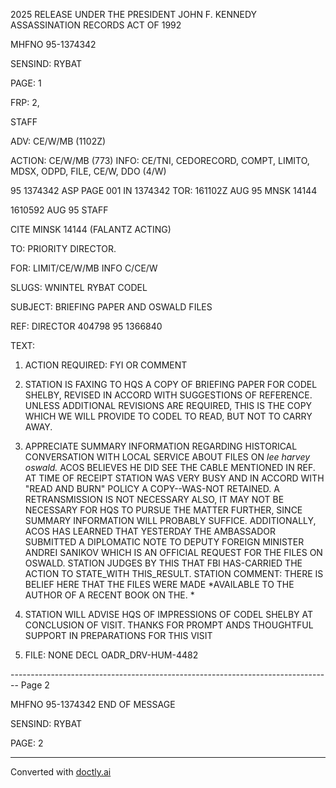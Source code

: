 2025 RELEASE UNDER THE PRESIDENT JOHN F. KENNEDY ASSASSINATION RECORDS ACT OF 1992

MHFNO 95-1374342

SENSIND: RYBAT

PAGE: 1

FRP: 2,

STAFF

ADV: CE/W/MB (1102Z)

ACTION: CE/W/MB (773) INFO: CE/TNI, CEDORECORD, COMPT, LIMITO, MDSX, ODPD,
FILE, CE/W, DDO (4/W)

95 1374342 ASP PAGE 001 IN 1374342
TOR: 161102Z AUG 95 MNSK 14144

1610592 AUG 95 STAFF

CITE MINSK 14144 (FALANTZ ACTING)

TO: PRIORITY DIRECTOR.

FOR: LIMIT/CE/W/MB INFO C/CE/W

SLUGS: WNINTEL RYBAT CODEL

SUBJECT: BRIEFING PAPER AND OSWALD FILES

REF: DIRECTOR 404798 95 1366840

TEXT:

1. ACTION REQUIRED: FYI OR COMMENT

2. STATION IS FAXING TO HQS A COPY OF BRIEFING PAPER FOR CODEL SHELBY, REVISED IN ACCORD WITH SUGGESTIONS OF REFERENCE. UNLESS ADDITIONAL REVISIONS ARE REQUIRED, THIS IS THE COPY WHICH WE WILL PROVIDE TO CODEL TO READ, BUT NOT TO CARRY AWAY.

3. APPRECIATE SUMMARY INFORMATION REGARDING HISTORICAL CONVERSATION WITH LOCAL SERVICE ABOUT FILES ON *lee harvey oswald.* ACOS BELIEVES HE DID SEE THE CABLE MENTIONED IN REF. AT TIME OF RECEIPT STATION WAS VERY BUSY AND IN ACCORD WITH "READ AND BURN" POLICY A COPY--WAS-NOT RETAINED. A RETRANSMISSION IS NOT NECESSARY ALSO, IT MAY NOT BE NECESSARY FOR HQS TO PURSUE THE MATTER FURTHER, SINCE SUMMARY INFORMATION WILL PROBABLY SUFFICE. ADDITIONALLY, ACOS HAS LEARNED THAT YESTERDAY THE AMBASSADOR SUBMITTED A DIPLOMATIC NOTE TO DEPUTY FOREIGN MINISTER ANDREI SANIKOV WHICH IS AN OFFICIAL REQUEST FOR THE FILES ON OSWALD. STATION JUDGES BY THIS THAT FBI HAS-CARRIED THE ACTION TO STATE_WITH THIS_RESULT. STATION COMMENT: THERE IS BELIEF HERE THAT THE FILES WERE MADE *AVAILABLE TO THE AUTHOR OF A RECENT BOOK ON THE. *<ASSASSINATION->

4. STATION WILL ADVISE HQS OF IMPRESSIONS OF CODEL SHELBY AT CONCLUSION OF VISIT. THANKS FOR PROMPT ANDS THOUGHTFUL SUPPORT IN PREPARATIONS FOR THIS VISIT

5. FILE: NONE DECL OADR_DRV-HUM-4482


-------------------------------------------------------------------------------- Page 2

MHFNO 95-1374342
END OF MESSAGE

SENSIND: RYBAT

PAGE: 2


---
Converted with [doctly.ai](https://doctly.ai)